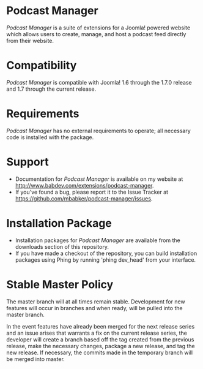 Podcast Manager
===============
*Podcast Manager* is a suite of extensions for a Joomla! powered website which allows users to create, manage, and host a podcast feed directly from their website.

Compatibility
===============
*Podcast Manager* is compatible with Joomla! 1.6 through the 1.7.0 release and 1.7 through the current release.

Requirements
===============
*Podcast Manager* has no external requirements to operate; all necessary code is installed with the package.

Support
===============
* Documentation for *Podcast Manager* is available on my website at http://www.babdev.com/extensions/podcast-manager.
* If you've found a bug, please report it to the Issue Tracker at https://github.com/mbabker/podcast-manager/issues.

Installation Package
===============
* Installation packages for *Podcast Manager* are available from the downloads section of this repository.
* If you have made a checkout of the repository, you can build installation packages using Phing by running 'phing dev_head' from your interface.

Stable Master Policy
===============
The master branch will at all times remain stable.  Development for new features will occur in branches and when ready, will be pulled into the master branch.

In the event features have already been merged for the next release series and an issue arises that warrants a fix on the current release series, the developer will create a branch based off the tag created from the previous release, make the necessary changes, package a new release, and tag the new release.  If necessary, the commits made in the temporary branch will be merged into master.